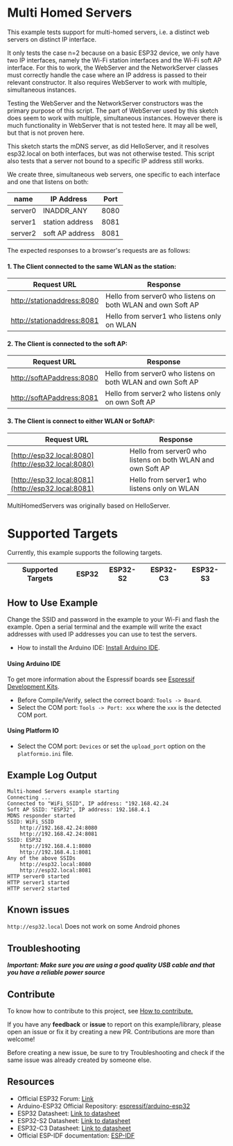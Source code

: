 # Multi Homed Servers

This example tests support for multi-homed servers, i.e. a distinct web servers on distinct IP interface.

It only tests the case n=2 because on a basic ESP32 device, we only have two IP interfaces, namely the Wi-Fi station interfaces and the Wi-Fi soft AP interface.
For this to work, the WebServer and the NetworkServer classes must correctly handle the case where an IP address is passed to their relevant constructor.
It also requires WebServer to work with multiple, simultaneous instances.

Testing the WebServer and the NetworkServer constructors was the primary purpose of this script.
The part of WebServer used by this sketch does seem to work with multiple, simultaneous instances.
However there is much functionality in WebServer that is not tested here. It may all be well, but that is not proven here.

This sketch starts the mDNS server, as did HelloServer, and it resolves esp32.local on both interfaces, but was not otherwise tested.
This script also tests that a server not bound to a specific IP address still works.

We create three, simultaneous web servers, one specific to each interface and one that listens on both:

| name    | IP Address      | Port |
| ----    | ----------      | ---- |
| server0 | INADDR_ANY      | 8080 |
| server1 | station address | 8081 |
| server2 | soft AP address | 8081 |

The expected responses to a browser's requests are as follows:

#### 1. The Client connected to the same WLAN as the station:

| Request URL                | Response |
| -----------                | -------- |
| [http://stationaddress:8080](http://stationaddress:8080) | Hello from server0 who listens on both WLAN and own Soft AP |
| [http://stationaddress:8081](http://stationaddress:8081) | Hello from server1 who listens only on WLAN |

#### 2. The Client is connected to the soft AP:

| Request URL               | Response |
| -----------               | -------- |
| [http://softAPaddress:8080](http://softAPaddress:8080) | Hello from server0 who listens on both WLAN and own Soft AP |
| [http://softAPaddress:8081](http://softAPaddress:8081) | Hello from server2 who listens only on own Soft AP |

#### 3. The Client is connect to either WLAN or SoftAP:

| Request URL               | Response |
| -----------               | -------- |
| [http://esp32.local:8080](http://esp32.local:8080) | Hello from server0 who listens on both WLAN and own Soft AP |
| [http://esp32.local:8081](http://esp32.local:8081) | Hello from server1 who listens only on WLAN |

MultiHomedServers was originally based on HelloServer.

# Supported Targets

Currently, this example supports the following targets.

| Supported Targets | ESP32 | ESP32-S2 | ESP32-C3 | ESP32-S3 |
| ----------------- | ----- | -------- | -------- | -------- |

## How to Use Example

Change the SSID and password in the example to your Wi-Fi and flash the example.
Open a serial terminal and the example will write the exact addresses with used IP addresses you can use to test the servers.

* How to install the Arduino IDE: [Install Arduino IDE](https://github.com/espressif/arduino-esp32/tree/master/docs/arduino-ide).

#### Using Arduino IDE

To get more information about the Espressif boards see [Espressif Development Kits](https://www.espressif.com/en/products/devkits).

* Before Compile/Verify, select the correct board: `Tools -> Board`.
* Select the COM port: `Tools -> Port: xxx` where the `xxx` is the detected COM port.

#### Using Platform IO

* Select the COM port: `Devices` or set the `upload_port` option on the `platformio.ini` file.

## Example Log Output

```
Multi-homed Servers example starting
Connecting ...
Connected to "WiFi_SSID", IP address: "192.168.42.24
Soft AP SSID: "ESP32", IP address: 192.168.4.1
MDNS responder started
SSID: WiFi_SSID
	http://192.168.42.24:8080
	http://192.168.42.24:8081
SSID: ESP32
	http://192.168.4.1:8080
	http://192.168.4.1:8081
Any of the above SSIDs
	http://esp32.local:8080
	http://esp32.local:8081
HTTP server0 started
HTTP server1 started
HTTP server2 started
```

## Known issues

`http://esp32.local` Does not work on some Android phones

## Troubleshooting

***Important: Make sure you are using a good quality USB cable and that you have a reliable power source***

## Contribute

To know how to contribute to this project, see [How to contribute.](https://github.com/espressif/arduino-esp32/blob/master/CONTRIBUTING.rst)

If you have any **feedback** or **issue** to report on this example/library, please open an issue or fix it by creating a new PR. Contributions are more than welcome!

Before creating a new issue, be sure to try Troubleshooting and check if the same issue was already created by someone else.

## Resources

* Official ESP32 Forum: [Link](https://esp32.com)
* Arduino-ESP32 Official Repository: [espressif/arduino-esp32](https://github.com/espressif/arduino-esp32)
* ESP32 Datasheet: [Link to datasheet](https://www.espressif.com/sites/default/files/documentation/esp32_datasheet_en.pdf)
* ESP32-S2 Datasheet: [Link to datasheet](https://www.espressif.com/sites/default/files/documentation/esp32-s2_datasheet_en.pdf)
* ESP32-C3 Datasheet: [Link to datasheet](https://www.espressif.com/sites/default/files/documentation/esp32-c3_datasheet_en.pdf)
* Official ESP-IDF documentation: [ESP-IDF](https://idf.espressif.com)

